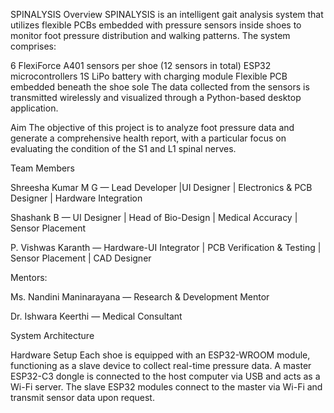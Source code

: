 SPINALYSIS
Overview
SPINALYSIS is an intelligent gait analysis system that utilizes flexible PCBs embedded with pressure sensors inside shoes to monitor foot pressure distribution and walking patterns. The system comprises:

6 FlexiForce A401 sensors per shoe (12 sensors in total)
ESP32 microcontrollers
1S LiPo battery with charging module
Flexible PCB embedded beneath the shoe sole
The data collected from the sensors is transmitted wirelessly and visualized through a Python-based desktop application.

Aim
The objective of this project is to analyze foot pressure data and generate a comprehensive health report, with a particular focus on evaluating the condition of the S1 and L1 spinal nerves.

Team Members

Shreesha Kumar M G — Lead Developer |UI Designer | Electronics & PCB Designer | Hardware Integration

Shashank B — UI Designer | Head of Bio-Design | Medical Accuracy | Sensor Placement 

P. Vishwas Karanth — Hardware-UI Integrator | PCB Verification & Testing | Sensor Placement | CAD Designer

Mentors:

Ms. Nandini Maninarayana — Research & Development Mentor

Dr. Ishwara Keerthi — Medical Consultant

System Architecture

Hardware Setup
Each shoe is equipped with an ESP32-WROOM module, functioning as a slave device to collect real-time pressure data.
A master ESP32-C3 dongle is connected to the host computer via USB and acts as a Wi-Fi server.
The slave ESP32 modules connect to the master via Wi-Fi and transmit sensor data upon request.

